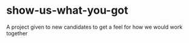 # show-us-what-you-got
A project given to new candidates to get a feel for how we would work together
